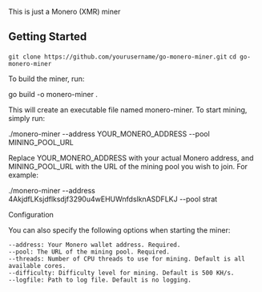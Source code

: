 

This is just a Monero (XMR) miner


## Getting Started


`git clone https://github.com/yourusername/go-monero-miner.git`
 `cd go-monero-miner`
 
To build the miner, run:

go build -o monero-miner .

This will create an executable file named monero-miner. To start mining, simply run:

./monero-miner --address YOUR_MONERO_ADDRESS --pool MINING_POOL_URL

Replace YOUR_MONERO_ADDRESS with your actual Monero address, and MINING_POOL_URL with the URL of the mining pool you wish to join. For example:

./monero-miner --address 4AkjdfLKsjdflksdjf3290u4wEHUWnfdslknASDFLKJ --pool strat

 Configuration

You can also specify the following options when starting the miner:

    --address: Your Monero wallet address. Required.
    --pool: The URL of the mining pool. Required.
    --threads: Number of CPU threads to use for mining. Default is all available cores.
    --difficulty: Difficulty level for mining. Default is 500 KH/s.
    --logfile: Path to log file. Default is no logging.
